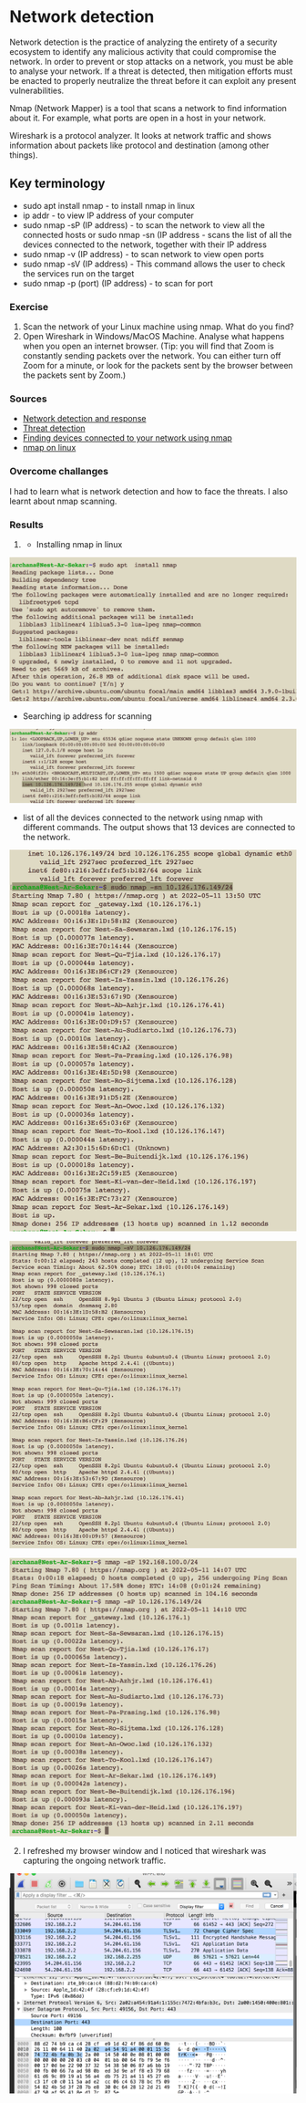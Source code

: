 # Network detection

Network detection is the practice of analyzing the entirety of a security ecosystem to identify any malicious activity that could compromise the network. In order to prevent or stop attacks on a network, you must be able to analyse your network. If a threat is detected, then mitigation efforts must be enacted to properly neutralize the threat before it can exploit any present vulnerabilities.

Nmap (Network Mapper) is a tool that scans a network to find information about it. For example, what ports are open in a host in your network.

Wireshark is a protocol analyzer. It looks at network traffic and shows information about packets like protocol and destination (among other things).

## Key terminology

- sudo apt  install nmap - to install nmap in linux
- ip addr - to view IP address of your computer
- sudo nmap -sP (IP address) - to scan the network to view all the connected hosts
or sudo nmap -sn (IP address - scans the list of all the devices connected to the network, together with their IP address
- sudo nmap -v (IP address) - to scan network to view open ports
- sudo nmap -sV (IP address) - This command allows the user to check the services run on the target
- sudo nmap -p (port) (IP address) - to scan for port
 
### Exercise

1. Scan the network of your Linux machine using nmap. What do you find?
2. Open Wireshark in Windows/MacOS Machine. Analyse what happens when you open an internet browser. (Tip: you will find that Zoom is constantly sending packets over the network. You can either turn off Zoom for a minute, or look for the packets sent by the browser between the packets sent by Zoom.)

### Sources

- [Network detection and response](https://www.vectra.ai/learning/ndr)
- [Threat detection](https://www.rapid7.com/fundamentals/threat-detection/)
- [Finding devices connected to your network using nmap](https://vitux.com/find-devices-connected-to-your-network-with-nmap/)
- [nmap on linux](https://www.howtoforge.com/tutorial/nmap-on-linux/)

### Overcome challanges
I had to learn what is network detection and how to face the threats. I also learnt about nmap scanning.

### Results

1. - Installing nmap in linux

![SEC-01-Networkdetection](../00_includes/SECURITIES/SEC-01/i1.png)

- Searching ip address for scanning

![SEC-01-Networkdetection](../00_includes/SECURITIES/SEC-01/i2.png)

- list of all the devices connected to the network using nmap with different commands. 
The output shows that 13 devices are connected to the network.

![SEC-01-Networkdetection](../00_includes/SECURITIES/SEC-01/i3.png)

![SEC-01-Networkdetection](../00_includes/SECURITIES/SEC-01/i4.png)

![SEC-01-Networkdetection](../00_includes/SECURITIES/SEC-01/i5.png)

2. I refreshed my browser window and I noticed that wireshark was capturing the ongoing network traffic. 

![SEC-01-Networkdetection](../00_includes/SECURITIES/SEC-01/i6.png)



 

